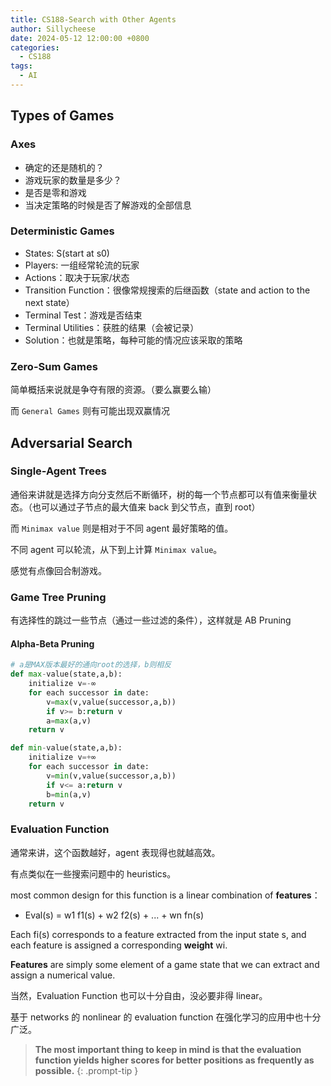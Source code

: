 ```yaml
---
title: CS188-Search with Other Agents
author: Sillycheese
date: 2024-05-12 12:00:00 +0800
categories:
  - CS188
tags:
  - AI
---
```


## Types of Games

### Axes

- 确定的还是随机的？
- 游戏玩家的数量是多少？
- 是否是零和游戏
- 当决定策略的时候是否了解游戏的全部信息

### Deterministic Games

- States: S(start at s0)
- Players: 一组经常轮流的玩家
- Actions：取决于玩家/状态
- Transition Function：很像常规搜索的后继函数（state and action to the next state）
- Terminal Test：游戏是否结束
- Terminal Utilities：获胜的结果（会被记录）
- Solution：也就是策略，每种可能的情况应该采取的策略

### Zero-Sum Games

简单概括来说就是争夺有限的资源。（要么赢要么输）

而 `General Games` 则有可能出现双赢情况

## Adversarial Search

### Single-Agent Trees

通俗来讲就是选择方向分支然后不断循环，树的每一个节点都可以有值来衡量状态。（也可以通过子节点的最大值来 back 到父节点，直到 root）

而 `Minimax value` 则是相对于不同 agent 最好策略的值。

不同 agent 可以轮流，从下到上计算 `Minimax value`。

感觉有点像回合制游戏。

### Game Tree Pruning

有选择性的跳过一些节点（通过一些过滤的条件），这样就是 AB Pruning

#### Alpha-Beta Pruning

```python
# a是MAX版本最好的通向root的选择，b则相反
def max-value(state,a,b):
    initialize v=-∞
    for each successor in date:
        v=max(v,value(successor,a,b))
        if v>= b:return v
    	a=max(a,v)
    return v

def min-value(state,a,b):
    initialize v=+∞
    for each successor in date:
        v=min(v,value(successor,a,b))
        if v<= a:return v
    	b=min(a,v)
    return v

```

### Evaluation Function

通常来讲，这个函数越好，agent 表现得也就越高效。

有点类似在一些搜索问题中的 heuristics。

most common design for this function is a linear combination of **features**：

- Eval(s) = w1 f1(s) + w2 f2(s) + ... + wn fn(s)

Each fi(s) corresponds to a feature extracted from the input state s, and each feature is assigned a corresponding **weight** wi.

**Features** are simply some element of a game state that we can extract and assign a numerical value.

当然，Evaluation Function 也可以十分自由，没必要非得 linear。

基于 networks 的 nonlinear 的 evaluation function 在强化学习的应用中也十分广泛。

> **The most important thing to keep in mind is that the evaluation function yields higher scores for better positions as frequently as possible.** {: .prompt-tip }

